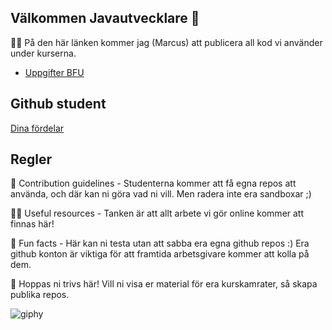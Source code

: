 ## Välkommen Javautvecklare 👋

🙋‍♀️ På den här länken kommer jag (Marcus) att publicera all kod vi använder under kurserna. 
- [Uppgifter BFU](https://github.com/Campus-Molndal-JIN23/Uppgifter/BFU)
<!---
- [All livekod finns här](https://github.com/Campus-Molndal-JIN23/Livekod)
- [Alla självtester finns här](https://github.com/Campus-Molndal-JIN23/Kodutmaning)
- [Dokument om kod som ska ersätta PDF filerna](https://github.com/Campus-Molndal-JIN23/Dokument)
- [En beta test för snyggare dokument](https://campusmolndaleducation.github.io/JIN23/)
- [Exempel på en logger och config läsare](https://github.com/Campus-Molndal-JIN23/MySecretStash)
-->

<!--
## Github classroom ##
Där genererar jag knepiga repos för er att koda i.
- [Git grundkurs](https://classroom.github.com/a/B9Xz7QrX)
- [Classroom övning](https://classroom.github.com/a/rwJhDhee)
- [Filmdatabas](https://classroom.github.com/a/6RnXKxPH)
-->

## Github student ##
[Dina fördelar](https://education.github.com/benefits?type=student)

<!--
## Sandboxar ##
Varje grupp har sin sandbox

- [Pentacloud](https://github.com/Campus-Molndal-JIN23/PentaCloud)
- [Molnsters Inc](https://github.com/Campus-Molndal-JIN23/Molnsters-Inc-Sandbox)
- [Dubai Owls](https://github.com/Campus-Molndal-JIN23/Dubai-Owls-Sandbox)
- [Kodaportna 1](https://github.com/Campus-Molndal-JIN23/Kodaporna-Sandbox) & [Kodaporna 2](https://github.com/Campus-Molndal-JIN23/Kodaporna-Sandbox2)
-->

## Regler ##
🌈 Contribution guidelines - 
Studenterna kommer att få egna repos att använda, och där kan ni göra vad ni vill. 
Men radera inte era sandboxar ;)

👩‍💻 Useful resources - Tanken är att allt arbete vi gör online kommer att finnas här!

🍿 Fun facts - Här kan ni testa utan att sabba era egna github repos :) Era github konton är viktiga för att framtida arbetsgivare kommer att kolla på dem. 

🧙 Hoppas ni trivs här! Vill ni visa er material för era kurskamrater, så skapa publika repos. 

![giphy](https://user-images.githubusercontent.com/74178301/199276610-91c66418-89b6-460a-ac41-c2fe6737b84a.gif)
